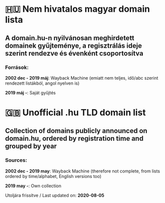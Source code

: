 # 🇭🇺 Nem hivatalos magyar domain lista
## A domain.hu-n nyilvánosan meghirdetett domainek gyűjteménye, a regisztrálás ideje szerint rendezve és évenként csoportosítva

### Források:
**2002 dec - 2019 máj**: Wayback Machine (emiatt nem teljes, idő/abc szerint rendezett listákból, angol nyelven is)

**2019 máj -**: Saját gyűjtés


# 🇬🇧 Unofficial .hu TLD domain list
## Collection of domains publicly announced on domain.hu, ordered by registration time and grouped by year

### Sources:
**2002 dec - 2019 may**: Wayback Machine (therefore not complete, from lists ordered by time/alphabet, English versions too)

**2019 may -**: Own collection


Utoljára frissítve / Last updated on: **2020-08-05**
